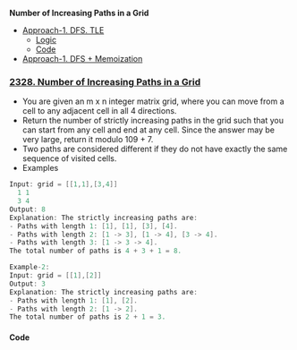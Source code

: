 **Number of Increasing Paths in a Grid**
- [Approach-1. DFS. TLE](#a1)
  - [Logic](#l)
  - [Code](#c)
- [Approach-1. DFS + Memoization](#a2)

### [2328. Number of Increasing Paths in a Grid](https://leetcode.com/problems/number-of-increasing-paths-in-a-grid/description/)
- You are given an m x n integer matrix grid, where you can move from a cell to any adjacent cell in all 4 directions.
- Return the number of strictly increasing paths in the grid such that you can start from any cell and end at any cell. Since the answer may be very large, return it modulo 109 + 7.
- Two paths are considered different if they do not have exactly the same sequence of visited cells.
- Examples
```c
Input: grid = [[1,1],[3,4]]
  1 1 
  3 4
Output: 8
Explanation: The strictly increasing paths are:
- Paths with length 1: [1], [1], [3], [4].
- Paths with length 2: [1 -> 3], [1 -> 4], [3 -> 4].
- Paths with length 3: [1 -> 3 -> 4].
The total number of paths is 4 + 3 + 1 = 8.

Example-2:
Input: grid = [[1],[2]]
Output: 3
Explanation: The strictly increasing paths are:
- Paths with length 1: [1], [2].
- Paths with length 2: [1 -> 2].
The total number of paths is 2 + 1 = 3.
```
#### Code

